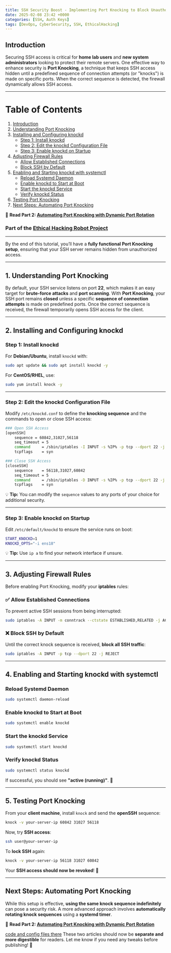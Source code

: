 ```yaml
---
title: SSH Security Boost - Implementing Port Knocking to Block Unauthorized Access
date: 2025-02-08 23:42 +0000
categories: [SSH, Auth Keys]
tags: [DevOps, CyberSecurity, SSH, EthicalHacking]
---
```



## **Introduction**  

Securing SSH access is critical for **home lab users** and **new system administrators** looking to protect their remote servers. One effective way to enhance security is **Port Knocking**, a technique that keeps SSH access hidden until a predefined sequence of connection attempts (or "knocks") is made on specific ports. When the correct sequence is detected, the firewall dynamically allows SSH access.  

---

# **Table of Contents**  

1. [Introduction](#introduction)  
2. [Understanding Port Knocking](#understanding-port-knocking)  
3. [Installing and Configuring knockd](#installing-and-configuring-knockd)  
   - [Step 1: Install knockd](#step-1-install-knockd)  
   - [Step 2: Edit the knockd Configuration File](#step-2-edit-the-knockd-configuration-file)  
   - [Step 3: Enable knockd on Startup](#step-3-enable-knockd-on-startup)  
4. [Adjusting Firewall Rules](#adjusting-firewall-rules)  
   - [Allow Established Connections](#allow-established-connections)  
   - [Block SSH by Default](#block-ssh-by-default)  
5. [Enabling and Starting knockd with systemctl](#enabling-and-starting-knockd-with-systemctl)  
   - [Reload Systemd Daemon](#reload-systemd-daemon)  
   - [Enable knockd to Start at Boot](#enable-knockd-to-start-at-boot)  
   - [Start the knockd Service](#start-the-knockd-service)  
   - [Verify knockd Status](#verify-knockd-status)  
6. [Testing Port Knocking](#testing-port-knocking)  
7. [Next Steps: Automating Port Knocking](#next-steps-automating-port-knocking)  

📌 **Read Part 2: [Automating Port Knocking with Dynamic Port Rotation](#)**  

### Part of the [Ethical Hacking Robot Project](https://dev.to/sebos/hacking-robot-needed-raspberry-pi-need-not-apply-49l6)
---


By the end of this tutorial, you’ll have a **fully functional Port Knocking setup**, ensuring that your SSH server remains hidden from unauthorized access.  

---

## **1. Understanding Port Knocking**  

By default, your SSH service listens on port **22**, which makes it an easy target for **brute-force attacks** and **port scanning**. With **Port Knocking**, your SSH port remains **closed** unless a specific **sequence of connection attempts** is made on predefined ports. Once the correct sequence is received, the firewall temporarily opens SSH access for the client.  

---

## **2. Installing and Configuring knockd**  

### **Step 1: Install knockd**  

For **Debian/Ubuntu**, install `knockd` with:  

```bash
sudo apt update && sudo apt install knockd -y
```  

For **CentOS/RHEL**, use:  

```bash
sudo yum install knock -y
```  

---

### **Step 2: Edit the knockd Configuration File**  

Modify `/etc/knockd.conf` to define the **knocking sequence** and the commands to open or close SSH access:  

```bash
### Open SSH Access  
[openSSH]  
    sequence = 60842,31027,56118  
    seq_timeout = 5  
    command     = /sbin/iptables -I INPUT -s %IP% -p tcp --dport 22 -j ACCEPT  
    tcpflags    = syn  

### Close SSH Access  
[closeSSH]  
    sequence    = 56118,31027,60842  
    seq_timeout = 5  
    command     = /sbin/iptables -D INPUT -s %IP% -p tcp --dport 22 -j ACCEPT  
    tcpflags    = syn  
```  

💡 **Tip:** You can modify the `sequence` values to any ports of your choice for additional security.  

---

### **Step 3: Enable knockd on Startup**  

Edit `/etc/default/knockd` to ensure the service runs on boot:  

```bash
START_KNOCKD=1  
KNOCKD_OPTS="-i ens18"
```  

💡 **Tip:** Use `ip a` to find your network interface if unsure.  

---

## **3. Adjusting Firewall Rules**  

Before enabling Port Knocking, modify your **iptables** rules:  

### ✅ **Allow Established Connections**  

To prevent active SSH sessions from being interrupted:  

```bash
sudo iptables -A INPUT -m conntrack --ctstate ESTABLISHED,RELATED -j ACCEPT
```  

### ❌ **Block SSH by Default**  

Until the correct knock sequence is received, **block all SSH traffic**:  

```bash
sudo iptables -A INPUT -p tcp --dport 22 -j REJECT
```  

---

## **4. Enabling and Starting knockd with systemctl**  

### **Reload Systemd Daemon**  

```bash
sudo systemctl daemon-reload
```  

### **Enable knockd to Start at Boot**  

```bash
sudo systemctl enable knockd
```  

### **Start the knockd Service**  

```bash
sudo systemctl start knockd
```  

### **Verify knockd Status**  

```bash
sudo systemctl status knockd
```  

If successful, you should see **"active (running)"**. 🚀  

---

## **5. Testing Port Knocking**  

From your **client machine**, install `knock` and send the **openSSH** sequence:  

```bash
knock -v your-server-ip 60842 31027 56118
```  

Now, try **SSH access**:  

```bash
ssh user@your-server-ip
```  

To **lock SSH** again:  

```bash
knock -v your-server-ip 56118 31027 60842
```  

Your **SSH access should now be revoked**! 🎉  

---

## **Next Steps: Automating Port Knocking**  

While this setup is effective, **using the same knock sequence indefinitely** can pose a security risk. A more advanced approach involves **automatically rotating knock sequences** using a **systemd timer**.  

📌 **Read Part 2: [Automating Port Knocking with Dynamic Port Rotation](https://dev.to/sebos/automate-port-knocking-with-dynamic-port-rotation-for-secure-ssh-access-pbh)**  

[code and config files there](https://github.com/richard-sebos/Ethical-Hacking-Robot/blob/main/SSH/knockd_readme.md)
These two articles should now be **separate and more digestible** for readers. Let me know if you need any tweaks before publishing! 🚀